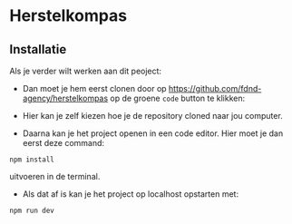 # Herstelkompas


## Installatie
<!-- Bij Instalatie staat hoe een andere developer aan jouw repo kan werken -->
Als je verder wilt werken aan dit peoject:
- Dan moet je hem eerst clonen door op https://github.com/fdnd-agency/herstelkompas op de groene `code` button te klikken:

- Hier kan je zelf kiezen hoe je de repository cloned naar jou computer.

- Daarna kan je het project openen in een code editor.
Hier moet je dan eerst deze command:
```
npm install
```
uitvoeren in de terminal.

- Als dat af is kan je het project op localhost opstarten met:
```
npm run dev
```

